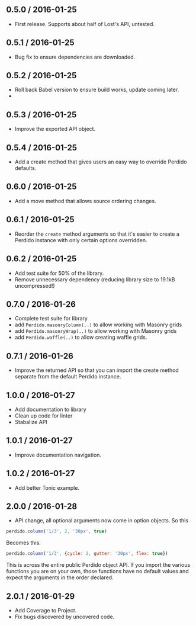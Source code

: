 ## 0.5.0 / 2016-01-25

- First release. Supports about half of Lost's API, untested.

## 0.5.1 / 2016-01-25

- Bug fix to ensure dependencies are downloaded.

## 0.5.2 / 2016-01-25

- Roll back Babel version to ensure build works, update coming later.
- 
## 0.5.3 / 2016-01-25

- Improve the exported API object.

## 0.5.4 / 2016-01-25

- Add a create method that gives users an easy way to override Perdido defaults.

## 0.6.0 / 2016-01-25

- Add a move method that allows source ordering changes.

## 0.6.1 / 2016-01-25

- Reorder the `create` method arguments so that it's easier to create a Perdido instance with only certain options overridden.

## 0.6.2 / 2016-01-25

- Add test suite for 50% of the library.
- Remove unnecessary dependency (reducing library size to 19.1kB uncompressed!)

## 0.7.0 / 2016-01-26

- Complete test suite for library
- add `Perdido.masonryColumn(..)` to allow working with Masonry grids
- add `Perdido.masonryWrap(..)` to allow working with Masonry grids
- add `Perdido.waffle(..)` to allow creating waffle grids.

## 0.7.1 / 2016-01-26

- Improve the returned API so that you can import the create method separate from the default Perdido instance.

## 1.0.0 / 2016-01-27

- Add documentation to library
- Clean up code for linter
- Stabalize API

## 1.0.1 / 2016-01-27

- Improve documentation navigation.

## 1.0.2 / 2016-01-27

- Add better Tonic example.

## 2.0.0 / 2016-01-28

- API change, all optional arguments now come in option objects. So this

```js
perdido.column('1/3', 2, '30px', true)
```
Becomes this.
```js
perdido.column('1/3', {cycle: 2, gutter: '30px', flex: true})
```
This is across the entire public Perdido object API. If you import the various functions you are on your own, those functions have no default values and expect the arguments in the order declared.

## 2.0.1 / 2016-01-29

- Add Coverage to Project.
- Fix bugs discovered by uncovered code.
